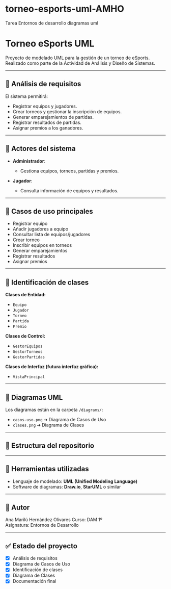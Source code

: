 # torneo-esports-uml-AMHO
Tarea Entornos de desarrollo diagramas uml

# Torneo eSports UML

Proyecto de modelado UML para la gestión de un torneo de eSports.  
Realizado como parte de la Actividad de Análisis y Diseño de Sistemas.

---

## 🔹 Análisis de requisitos

El sistema permitirá:
- Registrar equipos y jugadores.
- Crear torneos y gestionar la inscripción de equipos.
- Generar emparejamientos de partidas.
- Registrar resultados de partidas.
- Asignar premios a los ganadores.

---

## 🔹 Actores del sistema

- **Administrador**:
    - Gestiona equipos, torneos, partidas y premios.

- **Jugador**:
    - Consulta información de equipos y resultados.

---

## 🔹 Casos de uso principales

- Registrar equipo
- Añadir jugadores a equipo
- Consultar lista de equipos/jugadores
- Crear torneo
- Inscribir equipos en torneos
- Generar emparejamientos
- Registrar resultados
- Asignar premios

---

## 🔹 Identificación de clases

**Clases de Entidad:**
- `Equipo`
- `Jugador`
- `Torneo`
- `Partida`
- `Premio`

**Clases de Control:**
- `GestorEquipos`
- `GestorTorneos`
- `GestorPartidas`

**Clases de Interfaz (futura interfaz gráfica):**
- `VistaPrincipal`

---

## 🔹 Diagramas UML

Los diagramas están en la carpeta `/diagrams/`:

- `casos-uso.png` ➔ Diagrama de Casos de Uso
- `clases.png` ➔ Diagrama de Clases

---

## 🔹 Estructura del repositorio


---

## 🔹 Herramientas utilizadas

- Lenguaje de modelado: **UML (Unified Modeling Language)**
- Software de diagramas: **Draw.io**, **StarUML** o similar

---

## 🔹 Autor

Ana Marilú Hernández Olivares 
Curso: DAM 1º  
Asignatura: Entornos de Desarrollo

---

## ✅ Estado del proyecto

- [x] Análisis de requisitos
- [x] Diagrama de Casos de Uso
- [x] Identificación de clases
- [x] Diagrama de Clases
- [x] Documentación final
